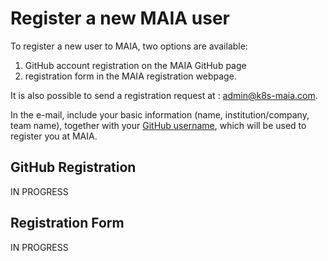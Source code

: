 # Register a new MAIA user

To register a new user to MAIA, two options are available: 

1. GitHub account registration on the MAIA GitHub page
2. registration form in the MAIA registration webpage.

It is also possible to send a registration request at : <a href="mailto:admin@k8s-maia.com?subject=MAIA Registration Request">admin@k8s-maia.com</a>.

In the e-mail, include your basic information (name, institution/company, team name), together with your [GitHub username](https://github.com), which will be used to register you at MAIA.

## GitHub Registration
 IN PROGRESS
 
## Registration Form

IN PROGRESS